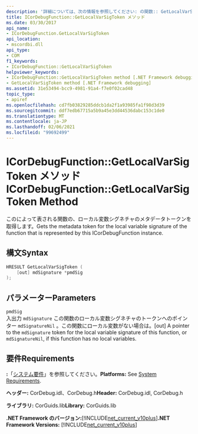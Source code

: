 ```yaml
---
description: '詳細については、次の情報を参照してください: の関数:: GetLocalVarSigToken メソッド'
title: ICorDebugFunction::GetLocalVarSigToken メソッド
ms.date: 03/30/2017
api_name:
- ICorDebugFunction.GetLocalVarSigToken
api_location:
- mscordbi.dll
api_type:
- COM
f1_keywords:
- ICorDebugFunction::GetLocalVarSigToken
helpviewer_keywords:
- ICorDebugFunction::GetLocalVarSigToken method [.NET Framework debugging]
- GetLocalVarSigToken method [.NET Framework debugging]
ms.assetid: 31e53494-bcc9-4981-91a4-f7e0f02cad48
topic_type:
- apiref
ms.openlocfilehash: cd7fb03829285ddcb1da2f1a93985fa1f98d3d39
ms.sourcegitcommit: ddf7edb67715a5b9a45e3dd44536dabc153c1de0
ms.translationtype: MT
ms.contentlocale: ja-JP
ms.lasthandoff: 02/06/2021
ms.locfileid: "99692499"
---
```

# <a name="icordebugfunctiongetlocalvarsigtoken-method"></a><span data-ttu-id="11c48-103">ICorDebugFunction::GetLocalVarSigToken メソッド</span><span class="sxs-lookup"><span data-stu-id="11c48-103">ICorDebugFunction::GetLocalVarSigToken Method</span></span>

<span data-ttu-id="11c48-104">このによって表される関数の、ローカル変数シグネチャのメタデータトークンを取得します。</span><span class="sxs-lookup"><span data-stu-id="11c48-104">Gets the metadata token for the local variable signature of the function that is represented by this ICorDebugFunction instance.</span></span>  
  
## <a name="syntax"></a><span data-ttu-id="11c48-105">構文</span><span class="sxs-lookup"><span data-stu-id="11c48-105">Syntax</span></span>  
  
```cpp  
HRESULT GetLocalVarSigToken (  
    [out] mdSignature *pmdSig  
);  
```  
  
## <a name="parameters"></a><span data-ttu-id="11c48-106">パラメーター</span><span class="sxs-lookup"><span data-stu-id="11c48-106">Parameters</span></span>  

 `pmdSig`  
 <span data-ttu-id="11c48-107">入出力 `mdSignature` この関数のローカル変数シグネチャのトークンへのポインター `mdSignatureNil` 。この関数にローカル変数がない場合は。</span><span class="sxs-lookup"><span data-stu-id="11c48-107">[out] A pointer to the `mdSignature` token for the local variable signature of this function, or `mdSignatureNil`, if this function has no local variables.</span></span>  
  
## <a name="requirements"></a><span data-ttu-id="11c48-108">要件</span><span class="sxs-lookup"><span data-stu-id="11c48-108">Requirements</span></span>  

 <span data-ttu-id="11c48-109">**:**「[システム要件](../../get-started/system-requirements.md)」を参照してください。</span><span class="sxs-lookup"><span data-stu-id="11c48-109">**Platforms:** See [System Requirements](../../get-started/system-requirements.md).</span></span>  
  
 <span data-ttu-id="11c48-110">**ヘッダー:** CorDebug.idl、CorDebug.h</span><span class="sxs-lookup"><span data-stu-id="11c48-110">**Header:** CorDebug.idl, CorDebug.h</span></span>  
  
 <span data-ttu-id="11c48-111">**ライブラリ:** CorGuids.lib</span><span class="sxs-lookup"><span data-stu-id="11c48-111">**Library:** CorGuids.lib</span></span>  
  
 <span data-ttu-id="11c48-112">**.NET Framework のバージョン:**[!INCLUDE[net_current_v10plus](../../../../includes/net-current-v10plus-md.md)]</span><span class="sxs-lookup"><span data-stu-id="11c48-112">**.NET Framework Versions:** [!INCLUDE[net_current_v10plus](../../../../includes/net-current-v10plus-md.md)]</span></span>

